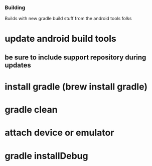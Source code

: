 ### Building
Builds with new gradle build stuff from the android tools folks
# update android build tools
## be sure to include support repository during updates
# install gradle (brew install gradle)
# gradle clean
# attach device or emulator
# gradle installDebug
